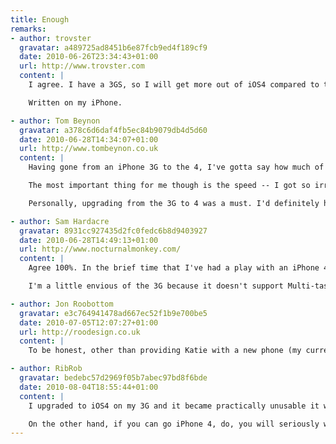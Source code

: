 ```yaml
---
title: Enough
remarks:
- author: trovster
  gravatar: a489725ad8451b6e87fcb9ed4f189cf9
  date: 2010-06-26T23:34:43+01:00
  url: http://www.trovster.com
  content: |
    I agree. I have a 3GS, so I will get more out of iOS4 compared to the 3G, but although I would like to upgrade I realise -- exactly like you said -- my current phone is such a massive leap from my previous (and the fact I waited until the third generation) means I can let the new iteration pass me by. I am not interested in FaceTime, but the retina display and speed boost will be impressive when I finally upgrade. All the other features are software based -- and I get.

    Written on my iPhone.

- author: Tom Beynon
  gravatar: a378c6d6daf4fb5ec84b9079db4d5d60
  date: 2010-06-28T14:34:07+01:00
  url: http://www.tombeynon.co.uk
  content: |
    Having gone from an iPhone 3G to the 4, I've gotta say how much of an improvement it is. The camera for one thing is incredible -- I never used my 3G camera as the quality just wasn't high enough but the 4 has negated any need for me to buy a digital camera. The retina display is also very impressive, but I could have lived without it.

    The most important thing for me though is the speed -- I got so irritated by my 3G over the past few months as I could barely use some apps before it locked up and restarted. I haven't been able to induce any slow-down on the 4, it really is very impressive. Another big reason for me to upgrade was the battery life -- where my 3G would die after 3/4 of a day under heavy usage, the 4 will last two days.

    Personally, upgrading from the 3G to 4 was a must. I'd definitely have thought twice had I previously upgraded to the 3GS, but the level of improvement from the 3G is seriously impressive.

- author: Sam Hardacre
  gravatar: 8931cc927435d2fc0fedc6b8d9403927
  date: 2010-06-28T14:49:13+01:00
  url: http://www.nocturnalmonkey.com/
  content: |
    Agree 100%. In the brief time that I've had a play with an iPhone 4 (having already updated my 3GS to iOS4), any thoughts of upgrading early were immediately eradicated. Once I got over the "oooh it's shiny..." phase, it was little more than what I was carrying in my pocket.

    I'm a little envious of the 3G because it doesn't support Multi-tasking. In my opition, it's overrated. I've spent more time using it to close apps down completely than what it was designed to do. To me it's nothing more than a power-chowing pain which you seemingly can't disable with jail-breaking the phone.

- author: Jon Roobottom
  gravatar: e3c764941478ad667ec52f1b9e700be5
  date: 2010-07-05T12:07:27+01:00
  url: http://roodesign.co.uk
  content: |
    To be honest, other than providing Katie with a new phone (my current 3GS) I have little reason to upgrade. I really love my 3GS, and I'm increasingly put off by the reception problems widely reported with the 4.

- author: RibRob
  gravatar: bedebc57d2969f05b7abec97bd8f6bde
  date: 2010-08-04T18:55:44+01:00
  content: |
    I upgraded to iOS4 on my 3G and it became practically unusable it was so slow. So if you've not gone iOS4, don't. If you have, i recommend you downgrade to 3 again as it really is much faster.

    On the other hand, if you can go iPhone 4, do, you will seriously wonder how you ever managed with your 3G, they are worlds apart. After initial concern about signing a new long-term contract to get the thing, i'm very pleased i did. I've had no reception issues (well no worse than before!) and it's made using the device a pleasure again...
---
```

